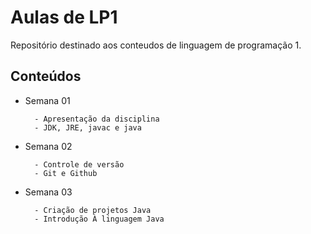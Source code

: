 # Aulas de LP1

Repositório destinado aos conteudos de linguagem de programação 1.

## Conteúdos

- Semana 01

        - Apresentação da disciplina
        - JDK, JRE, javac e java 
- Semana 02

        - Controle de versão
        - Git e Github
- Semana 03 

        - Criação de projetos Java
        - Introdução À linguagem Java

